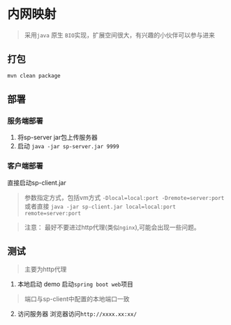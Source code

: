 # 内网映射

> 采用`java` 原生 `BIO`实现，扩展空间很大，有兴趣的小伙伴可以参与进来

## 打包 

```bash
mvn clean package
```

## 部署

### 服务端部署

1) 将sp-server jar包上传服务器
2) 启动 `java -jar sp-server.jar 9999`

### 客户端部署
直接启动sp-client.jar
> 参数指定方式，包括vm方式 `-Dlocal=local:port -Dremote=server:port`  
> 或者直接 `java -jar sp-client.jar local=local:port remote=server:port`


> 注意： 最好不要进过http代理(类似`nginx`),可能会出现一些问题。

## 测试
> 主要为http代理
1) 本地启动 demo
启动`spring boot web`项目
> 端口与sp-client中配置的本地端口一致
2) 访问服务器
浏览器访问`http://xxxx.xx:xx/`
